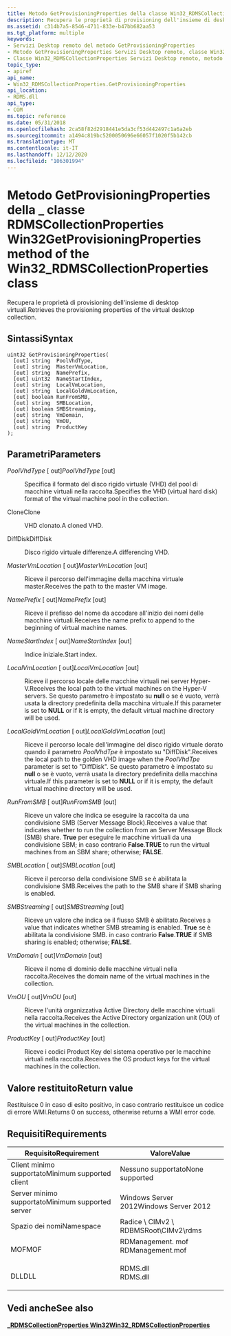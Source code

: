 ```yaml
---
title: Metodo GetProvisioningProperties della classe Win32_RDMSCollectionProperties
description: Recupera le proprietà di provisioning dell'insieme di desktop virtuali.
ms.assetid: c314b7a5-8546-4711-833e-b47bb682aa53
ms.tgt_platform: multiple
keywords:
- Servizi Desktop remoto del metodo GetProvisioningProperties
- Metodo GetProvisioningProperties Servizi Desktop remoto, classe Win32_RDMSCollectionProperties
- Classe Win32_RDMSCollectionProperties Servizi Desktop remoto, metodo GetProvisioningProperties
topic_type:
- apiref
api_name:
- Win32_RDMSCollectionProperties.GetProvisioningProperties
api_location:
- RDMS.dll
api_type:
- COM
ms.topic: reference
ms.date: 05/31/2018
ms.openlocfilehash: 2ca58f82d2918441e5da3cf53d442497c1a6a2eb
ms.sourcegitcommit: a1494c819bc5200050696e66057f1020f5b142cb
ms.translationtype: MT
ms.contentlocale: it-IT
ms.lasthandoff: 12/12/2020
ms.locfileid: "106301994"
---
```

# <a name="getprovisioningproperties-method-of-the-win32_rdmscollectionproperties-class"></a><span data-ttu-id="6e225-106">Metodo GetProvisioningProperties della \_ classe RDMSCollectionProperties Win32</span><span class="sxs-lookup"><span data-stu-id="6e225-106">GetProvisioningProperties method of the Win32\_RDMSCollectionProperties class</span></span>

<span data-ttu-id="6e225-107">Recupera le proprietà di provisioning dell'insieme di desktop virtuali.</span><span class="sxs-lookup"><span data-stu-id="6e225-107">Retrieves the provisioning properties of the virtual desktop collection.</span></span>

## <a name="syntax"></a><span data-ttu-id="6e225-108">Sintassi</span><span class="sxs-lookup"><span data-stu-id="6e225-108">Syntax</span></span>


```mof
uint32 GetProvisioningProperties(
  [out] string  PoolVhdType,
  [out] string  MasterVmLocation,
  [out] string  NamePrefix,
  [out] uint32  NameStartIndex,
  [out] string  LocalVmLocation,
  [out] string  LocalGoldVmLocation,
  [out] boolean RunFromSMB,
  [out] string  SMBLocation,
  [out] boolean SMBStreaming,
  [out] string  VmDomain,
  [out] string  VmOU,
  [out] string  ProductKey
);
```



## <a name="parameters"></a><span data-ttu-id="6e225-109">Parametri</span><span class="sxs-lookup"><span data-stu-id="6e225-109">Parameters</span></span>

<dl> <dt>

<span data-ttu-id="6e225-110">*PoolVhdType* \[ out\]</span><span class="sxs-lookup"><span data-stu-id="6e225-110">*PoolVhdType* \[out\]</span></span>
</dt> <dd>

<span data-ttu-id="6e225-111">Specifica il formato del disco rigido virtuale (VHD) del pool di macchine virtuali nella raccolta.</span><span class="sxs-lookup"><span data-stu-id="6e225-111">Specifies the VHD (virtual hard disk) format of the virtual machine pool in the collection.</span></span>

<dt>

<span data-ttu-id="6e225-112">Clone</span><span class="sxs-lookup"><span data-stu-id="6e225-112">Clone</span></span>
</dt> <dd>

<span data-ttu-id="6e225-113">VHD clonato.</span><span class="sxs-lookup"><span data-stu-id="6e225-113">A cloned VHD.</span></span>

</dd> <dt>

<span data-ttu-id="6e225-114">DiffDisk</span><span class="sxs-lookup"><span data-stu-id="6e225-114">DiffDisk</span></span>
</dt> <dd>

<span data-ttu-id="6e225-115">Disco rigido virtuale differenze.</span><span class="sxs-lookup"><span data-stu-id="6e225-115">A differencing VHD.</span></span>

</dd> </dl> </dd> <dt>

<span data-ttu-id="6e225-116">*MasterVmLocation* \[ out\]</span><span class="sxs-lookup"><span data-stu-id="6e225-116">*MasterVmLocation* \[out\]</span></span>
</dt> <dd>

<span data-ttu-id="6e225-117">Riceve il percorso dell'immagine della macchina virtuale master.</span><span class="sxs-lookup"><span data-stu-id="6e225-117">Receives the path to the master VM image.</span></span>

</dd> <dt>

<span data-ttu-id="6e225-118">*NamePrefix* \[ out\]</span><span class="sxs-lookup"><span data-stu-id="6e225-118">*NamePrefix* \[out\]</span></span>
</dt> <dd>

<span data-ttu-id="6e225-119">Riceve il prefisso del nome da accodare all'inizio dei nomi delle macchine virtuali.</span><span class="sxs-lookup"><span data-stu-id="6e225-119">Receives the name prefix to append to the beginning of virtual machine names.</span></span>

</dd> <dt>

<span data-ttu-id="6e225-120">*NameStartIndex* \[ out\]</span><span class="sxs-lookup"><span data-stu-id="6e225-120">*NameStartIndex* \[out\]</span></span>
</dt> <dd>

<span data-ttu-id="6e225-121">Indice iniziale.</span><span class="sxs-lookup"><span data-stu-id="6e225-121">Start index.</span></span>

</dd> <dt>

<span data-ttu-id="6e225-122">*LocalVmLocation* \[ out\]</span><span class="sxs-lookup"><span data-stu-id="6e225-122">*LocalVmLocation* \[out\]</span></span>
</dt> <dd>

<span data-ttu-id="6e225-123">Riceve il percorso locale delle macchine virtuali nei server Hyper-V.</span><span class="sxs-lookup"><span data-stu-id="6e225-123">Receives the local path to the virtual machines on the Hyper-V servers.</span></span> <span data-ttu-id="6e225-124">Se questo parametro è impostato su **null** o se è vuoto, verrà usata la directory predefinita della macchina virtuale.</span><span class="sxs-lookup"><span data-stu-id="6e225-124">If this parameter is set to **NULL** or if it is empty, the default virtual machine directory will be used.</span></span>

</dd> <dt>

<span data-ttu-id="6e225-125">*LocalGoldVmLocation* \[ out\]</span><span class="sxs-lookup"><span data-stu-id="6e225-125">*LocalGoldVmLocation* \[out\]</span></span>
</dt> <dd>

<span data-ttu-id="6e225-126">Riceve il percorso locale dell'immagine del disco rigido virtuale dorato quando il parametro *PoolVhdTpe* è impostato su "DiffDisk".</span><span class="sxs-lookup"><span data-stu-id="6e225-126">Receives the local path to the golden VHD image when the *PoolVhdTpe* parameter is set to "DiffDisk".</span></span> <span data-ttu-id="6e225-127">Se questo parametro è impostato su **null** o se è vuoto, verrà usata la directory predefinita della macchina virtuale.</span><span class="sxs-lookup"><span data-stu-id="6e225-127">If this parameter is set to **NULL** or if it is empty, the default virtual machine directory will be used.</span></span>

</dd> <dt>

<span data-ttu-id="6e225-128">*RunFromSMB* \[ out\]</span><span class="sxs-lookup"><span data-stu-id="6e225-128">*RunFromSMB* \[out\]</span></span>
</dt> <dd>

<span data-ttu-id="6e225-129">Riceve un valore che indica se eseguire la raccolta da una condivisione SMB (Server Message Block).</span><span class="sxs-lookup"><span data-stu-id="6e225-129">Receives a value that indicates whether to run the collection from an Server Message Block (SMB) share.</span></span> <span data-ttu-id="6e225-130">**True** per eseguire le macchine virtuali da una condivisione SBM; in caso contrario **False**.</span><span class="sxs-lookup"><span data-stu-id="6e225-130">**TRUE** to run the virtual machines from an SBM share; otherwise; **FALSE**.</span></span>

</dd> <dt>

<span data-ttu-id="6e225-131">*SMBLocation* \[ out\]</span><span class="sxs-lookup"><span data-stu-id="6e225-131">*SMBLocation* \[out\]</span></span>
</dt> <dd>

<span data-ttu-id="6e225-132">Riceve il percorso della condivisione SMB se è abilitata la condivisione SMB.</span><span class="sxs-lookup"><span data-stu-id="6e225-132">Receives the path to the SMB share if SMB sharing is enabled.</span></span>

</dd> <dt>

<span data-ttu-id="6e225-133">*SMBStreaming* \[ out\]</span><span class="sxs-lookup"><span data-stu-id="6e225-133">*SMBStreaming* \[out\]</span></span>
</dt> <dd>

<span data-ttu-id="6e225-134">Riceve un valore che indica se il flusso SMB è abilitato.</span><span class="sxs-lookup"><span data-stu-id="6e225-134">Receives a value that indicates whether SMB streaming is enabled.</span></span> <span data-ttu-id="6e225-135">**True** se è abilitata la condivisione SMB. in caso contrario **False**.</span><span class="sxs-lookup"><span data-stu-id="6e225-135">**TRUE** if SMB sharing is enabled; otherwise; **FALSE**.</span></span>

</dd> <dt>

<span data-ttu-id="6e225-136">*VmDomain* \[ out\]</span><span class="sxs-lookup"><span data-stu-id="6e225-136">*VmDomain* \[out\]</span></span>
</dt> <dd>

<span data-ttu-id="6e225-137">Riceve il nome di dominio delle macchine virtuali nella raccolta.</span><span class="sxs-lookup"><span data-stu-id="6e225-137">Receives the domain name of the virtual machines in the collection.</span></span>

</dd> <dt>

<span data-ttu-id="6e225-138">*VmOU* \[ out\]</span><span class="sxs-lookup"><span data-stu-id="6e225-138">*VmOU* \[out\]</span></span>
</dt> <dd>

<span data-ttu-id="6e225-139">Riceve l'unità organizzativa Active Directory delle macchine virtuali nella raccolta.</span><span class="sxs-lookup"><span data-stu-id="6e225-139">Receives the Active Directory organization unit (OU) of the virtual machines in the collection.</span></span>

</dd> <dt>

<span data-ttu-id="6e225-140">*ProductKey* \[ out\]</span><span class="sxs-lookup"><span data-stu-id="6e225-140">*ProductKey* \[out\]</span></span>
</dt> <dd>

<span data-ttu-id="6e225-141">Riceve i codici Product Key del sistema operativo per le macchine virtuali nella raccolta.</span><span class="sxs-lookup"><span data-stu-id="6e225-141">Receives the OS product keys for the virtual machines in the collection.</span></span>

</dd> </dl>

## <a name="return-value"></a><span data-ttu-id="6e225-142">Valore restituito</span><span class="sxs-lookup"><span data-stu-id="6e225-142">Return value</span></span>

<span data-ttu-id="6e225-143">Restituisce 0 in caso di esito positivo, in caso contrario restituisce un codice di errore WMI.</span><span class="sxs-lookup"><span data-stu-id="6e225-143">Returns 0 on success, otherwise returns a WMI error code.</span></span>

## <a name="requirements"></a><span data-ttu-id="6e225-144">Requisiti</span><span class="sxs-lookup"><span data-stu-id="6e225-144">Requirements</span></span>



| <span data-ttu-id="6e225-145">Requisito</span><span class="sxs-lookup"><span data-stu-id="6e225-145">Requirement</span></span> | <span data-ttu-id="6e225-146">Valore</span><span class="sxs-lookup"><span data-stu-id="6e225-146">Value</span></span> |
|-------------------------------------|---------------------------------------------------------------------------------------------|
| <span data-ttu-id="6e225-147">Client minimo supportato</span><span class="sxs-lookup"><span data-stu-id="6e225-147">Minimum supported client</span></span><br/> | <span data-ttu-id="6e225-148">Nessuno supportato</span><span class="sxs-lookup"><span data-stu-id="6e225-148">None supported</span></span><br/>                                                                   |
| <span data-ttu-id="6e225-149">Server minimo supportato</span><span class="sxs-lookup"><span data-stu-id="6e225-149">Minimum supported server</span></span><br/> | <span data-ttu-id="6e225-150">Windows Server 2012</span><span class="sxs-lookup"><span data-stu-id="6e225-150">Windows Server 2012</span></span><br/>                                                              |
| <span data-ttu-id="6e225-151">Spazio dei nomi</span><span class="sxs-lookup"><span data-stu-id="6e225-151">Namespace</span></span><br/>                | <span data-ttu-id="6e225-152">Radice \\ CIMv2 \\ RDBMS</span><span class="sxs-lookup"><span data-stu-id="6e225-152">Root\\CIMv2\\rdms</span></span><br/>                                                                |
| <span data-ttu-id="6e225-153">MOF</span><span class="sxs-lookup"><span data-stu-id="6e225-153">MOF</span></span><br/>                      | <dl> <span data-ttu-id="6e225-154"><dt>RDManagement. mof</dt></span><span class="sxs-lookup"><span data-stu-id="6e225-154"><dt>RDManagement.mof</dt></span></span> </dl> |
| <span data-ttu-id="6e225-155">DLL</span><span class="sxs-lookup"><span data-stu-id="6e225-155">DLL</span></span><br/>                      | <dl> <span data-ttu-id="6e225-156"><dt>RDMS.dll</dt></span><span class="sxs-lookup"><span data-stu-id="6e225-156"><dt>RDMS.dll</dt></span></span> </dl>         |



## <a name="see-also"></a><span data-ttu-id="6e225-157">Vedi anche</span><span class="sxs-lookup"><span data-stu-id="6e225-157">See also</span></span>

<dl> <dt>

[<span data-ttu-id="6e225-158">**\_RDMSCollectionProperties Win32**</span><span class="sxs-lookup"><span data-stu-id="6e225-158">**Win32\_RDMSCollectionProperties**</span></span>](win32-rdmscollectionproperties.md)
</dt> </dl>

 

 





